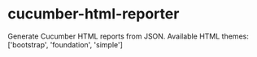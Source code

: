 # cucumber-html-reporter
Generate Cucumber HTML reports from JSON. Available HTML themes: ['bootstrap', 'foundation', 'simple']